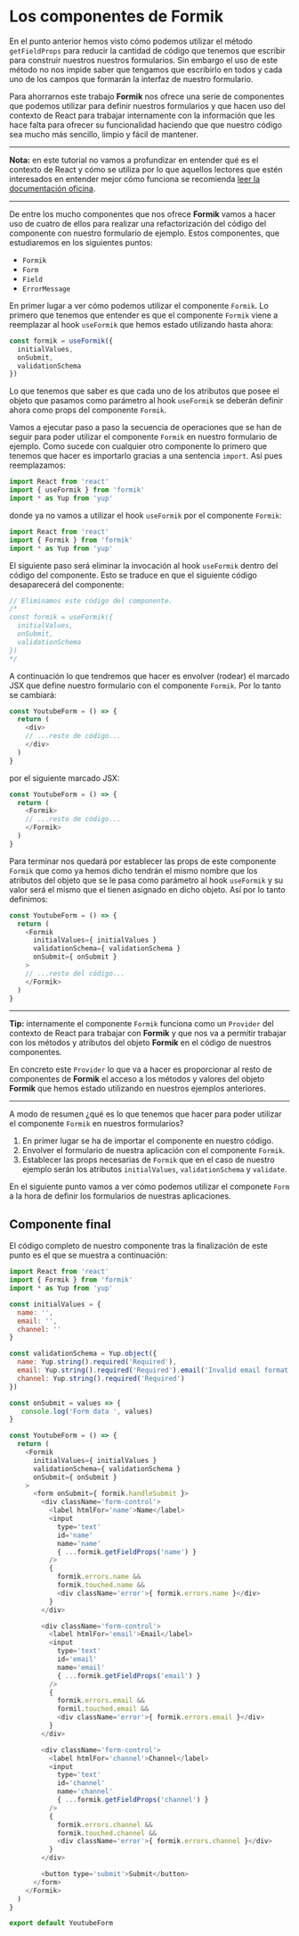 # Los componentes de **Formik**

En el punto anterior hemos visto cómo podemos utilizar el método `getFieldProps` para reducir la cantidad de código que tenemos que escribir para construir nuestros nuestros formularios. Sin embargo el uso de este método no nos impide saber que tengamos que escribirlo en todos y cada uno de los campos que formarán la interfaz de nuestro formulario.

Para ahorrarnos este trabajo **Formik** nos ofrece una serie de componentes que podemos utilizar para definir nuestros formularios y que hacen uso del contexto de React para trabajar internamente con la información que les hace falta para ofrecer su funcionalidad haciendo que que nuestro código sea mucho más sencillo, limpio y fácil de mantener.

---
**Nota:** en este tutorial no vamos a profundizar en entender qué es el contexto de React y cómo se utiliza por lo que aquellos lectores que estén interesados en entender mejor cómo funciona se recomienda [leer la documentación oficina](https://reactjs.org/docs/context.html).

---

De entre los mucho componentes que nos ofrece **Formik** vamos a hacer uso de cuatro de ellos para realizar una refactorización del código del componente con nuestro formulario de ejemplo. Estos componentes, que estudiaremos en los siguientes puntos:

* `Formik`
* `Form`
* `Field`
* `ErrorMessage`

En primer lugar a ver cómo podemos utilizar el componente `Formik`. Lo primero que tenemos que entender es que el componente `Formik` viene a reemplazar al hook `useFormik` que hemos estado utilizando hasta ahora:

```javascript
const formik = useFormik({
  initialValues,
  onSubmit,
  validationSchema
})
````

Lo que tenemos que saber es que cada uno de los atributos que posee el objeto que pasamos como parámetro al hook `useFormik` se deberán definir ahora como props del componente `Formik`.

Vamos a ejecutar paso a paso la secuencia de operaciones que se han de seguir para poder utilizar el componente `Formik` en nuestro formulario de ejemplo. Como sucede con cualquier otro componente lo primero que tenemos que hacer es importarlo gracias a una sentencia `import`. Así pues reemplazamos:

```javascript
import React from 'react'
import { useFormik } from 'formik'
import * as Yup from 'yup'
```

donde ya no vamos a utilizar el hook `useFormik` por el componente `Formik`:

```javascript
import React from 'react'
import { Formik } from 'formik'
import * as Yup from 'yup'
````

El siguiente paso será eliminar la invocación al hook `useFormik` dentro del código del componente. Esto se traduce en que el siguiente código desaparecerá del componente:

```javascript
// Eliminamos este código del componente.
/*
const formik = useFormik({
  initialValues,
  onSubmit,
  validationSchema
})
*/
````

A continuación lo que tendremos que hacer es envolver (rodear) el marcado JSX que define nuestro formulario con el componente `Formik`. Por lo tanto se cambiará:

```javascript
const YoutubeForm = () => {
  return (
    <div>
    // ...resto de código...
    </div>
  )
}
```

por el siguiente marcado JSX:

```javascript
const YoutubeForm = () => {
  return (
    <Formik>
    // ...resto de código...
    </Formik>
  )
}
```

Para terminar nos quedará por establecer las props de este componente `Formik` que como ya hemos dicho tendrán el mismo nombre que los atributos del objeto que se le pasa como parámetro al hook `useFormik` y su valor será el mismo que el tienen asignado en dicho objeto. Así por lo tanto definimos:

```javascript
const YoutubeForm = () => {
  return (
    <Formik
      initialValues={ initialValues }
      validationSchema={ validationSchema }
      onSubmit={ onSubmit }
    >
    // ...resto del código...
    </Formik>
  )
}
```

---
**Tip:** internamente el componente `Formik` funciona como un `Provider` del contexto de React para trabajar con **Formik** y que nos va a permitir trabajar con los métodos y atributos del objeto **Formik** en el código de nuestros componentes. 

En concreto este `Provider` lo que va a hacer es proporcionar al resto de componentes de **Formik** el acceso a los métodos y valores del objeto **Formik** que hemos estado utilizando en nuestros ejemplos anteriores.

---

A modo de resumen ¿qué es lo que tenemos que hacer para poder utilizar el componente `Formik` en nuestros formularios?

1. En primer lugar se ha de importar el componente en nuestro código.
2. Envolver el formulario de nuestra aplicación con el componente `Formik`.
3. Establecer las props necesarias de `Formik` que en el caso de nuestro ejemplo serán los atributos `initialValues`, `validationSchema` y `validate`.

En el siguiente punto vamos a ver cómo podemos utilizar el componete `Form` a la hora de definir los formularios de nuestras aplicaciones.

## Componente final

El código completo de nuestro componente tras la finalización de este punto es el que se muestra a continuación:

```javascript
import React from 'react'
import { Formik } from 'formik'
import * as Yup from 'yup'

const initialValues = {
  name: '',
  email: '',
  channel: ''
}

const validationSchema = Yup.object({
  name: Yup.string().required('Required'),
  email: Yup.string().required('Required').email('Invalid email format'),
  channel: Yup.string().required('Required')
})

const onSubmit = values => {
   console.log('Form data ', values)
}

const YoutubeForm = () => {
  return (
    <Formik
      initialValues={ initialValues }
      validationSchema={ validationSchema }
      onSubmit={ onSubmit }
    >
      <form onSubmit={ formik.handleSubmit }>
        <div className='form-control'>
          <label htmlFor='name'>Name</label>
          <input
            type='text'
            id='name'
            name='name'
            { ...formik.getFieldProps('name') }
          />
          {
            formik.errors.name &&
            formik.touched.name &&
            <div className='error'>{ formik.errors.name }</div>
          }
        </div>

        <div className='form-control'>
          <label htmlFor='email'>Email</label>
          <input
            type='text'
            id='email'
            name='email'
            { ...formik.getFieldProps('email') }
          />
          {
            formik.errors.email &&
            formil.touched.email &&
            <div className='error'>{ formik.errors.email }</div>
          }
        </div>

        <div className='form-control'>
          <label htmlFor='channel'>Channel</label>
          <input
            type='text'
            id='channel'
            name='channel'
            { ...formik.getFieldProps('channel') }
          />
          {
            formik.errors.channel &&
            formik.touched.channel &&
            <div className='error'>{ formik.errors.channel }</div>
          }
        </div>

        <button type='submit'>Submit</button>
      </form>
    </Formik>
  )
}

export default YoutubeForm
```
